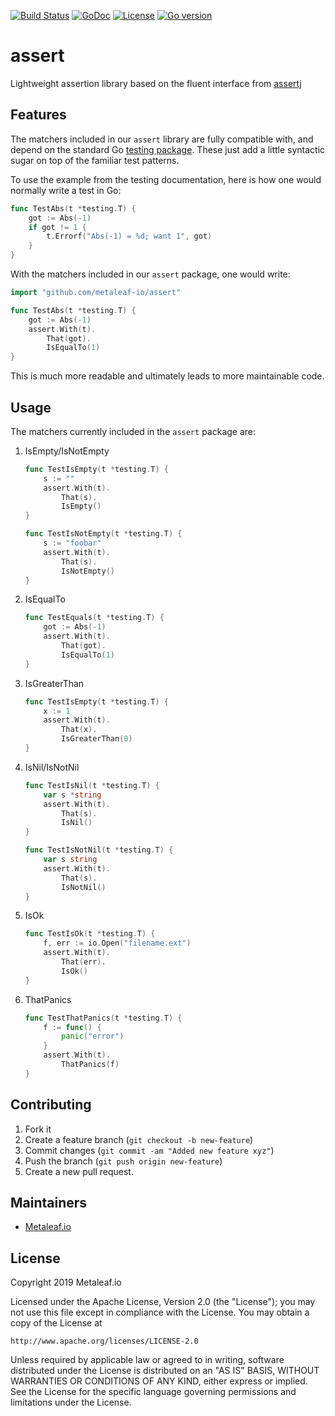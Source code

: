 [![Build Status](https://travis-ci.org/metaleaf-io/assert.svg)](https://travis-ci.org/metaleaf-io/assert)
[![GoDoc](https://godoc.org/github.com/metaleaf-io/assert/github?status.svg)](https://godoc.org/github.com/metaleaf-io/assert)
[![License](https://img.shields.io/badge/license-Apache--2.0-blue.svg)](https://www.apache.org/licenses/LICENSE-2.0)
[![Go version](https://img.shields.io/badge/go-~%3E1.12.0-green.svg)](https://golang.org/doc/devel/release.html#go1.12)

# assert

Lightweight assertion library based on the fluent interface from
[assertj](http://joel-costigliola.github.io/assertj/)

## Features

The matchers included in our `assert` library are fully compatible with, and
depend on the standard Go [testing package](https://golang.org/pkg/testing/).
These just add a little syntactic sugar on top of the familiar test patterns.

To use the example from the testing documentation, here is how one would
normally write a test in Go:

```go
func TestAbs(t *testing.T) {
    got := Abs(-1)
    if got != 1 {
        t.Errorf("Abs(-1) = %d; want 1", got)
    }
}
```

With the matchers included in our `assert` package, one would write:

```go
import "github.com/metaleaf-io/assert"

func TestAbs(t *testing.T) {
    got := Abs(-1)
    assert.With(t).
        That(got).
        IsEqualTo(1)
}
```

This is much more readable and ultimately leads to more maintainable code.

## Usage

The matchers currently included in the `assert` package are:

1. IsEmpty/IsNotEmpty

    ```go
    func TestIsEmpty(t *testing.T) {
        s := ""
        assert.With(t).
            That(s).
            IsEmpty()
    }
    ```
    
    ```go
    func TestIsNotEmpty(t *testing.T) {
        s := "foobar"
        assert.With(t).
            That(s).
            IsNotEmpty()
    }
    ```

1. IsEqualTo

    ```go
    func TestEquals(t *testing.T) {
        got := Abs(-1)
        assert.With(t).
            That(got).
            IsEqualTo(1)
    }
    ```

1. IsGreaterThan

    ```go
    func TestIsEmpty(t *testing.T) {
        x := 1
        assert.With(t).
            That(x).
            IsGreaterThan(0)
    }
    ```

1. IsNil/IsNotNil

    ```go
    func TestIsNil(t *testing.T) {
        var s *string
        assert.With(t).
            That(s).
            IsNil()
    }
    ```

    ```go
    func TestIsNotNil(t *testing.T) {
        var s string
        assert.With(t).
            That(s).
            IsNotNil()
    }
    ```

1. IsOk

    ```go
    func TestIsOk(t *testing.T) {
        f, err := io.Open("filename.ext")
        assert.With(t).
            That(err).
            IsOk()
    }
    ```

1. ThatPanics

    ```go
    func TestThatPanics(t *testing.T) {
        f := func() {
            panic("error")
        }
        assert.With(t).
            ThatPanics(f)
    }
    ```

## Contributing

 1.  Fork it
 2.  Create a feature branch (`git checkout -b new-feature`)
 3.  Commit changes (`git commit -am "Added new feature xyz"`)
 4.  Push the branch (`git push origin new-feature`)
 5.  Create a new pull request.

## Maintainers

* [Metaleaf.io](http://github.com/metaleaf-io/)

## License

Copyright 2019 Metaleaf.io

Licensed under the Apache License, Version 2.0 (the "License");
you may not use this file except in compliance with the License.
You may obtain a copy of the License at

    http://www.apache.org/licenses/LICENSE-2.0

Unless required by applicable law or agreed to in writing, software
distributed under the License is distributed on an "AS IS" BASIS,
WITHOUT WARRANTIES OR CONDITIONS OF ANY KIND, either express or implied.
See the License for the specific language governing permissions and
limitations under the License.
